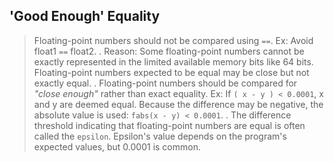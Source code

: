 

## 'Good Enough' Equality

> Floating-point numbers should not be compared using `==`. Ex: Avoid float1 `==` float2. 
> .
> Reason: Some floating-point numbers cannot be exactly represented in the limited available memory bits like 64 bits. Floating-point numbers expected to be equal may be close but not exactly equal.
> .
> Floating-point numbers should be compared for _"close enough"_ rather than exact equality. 
> Ex: If `( x - y ) < 0.0001`, x and y are deemed equal.
> Because the difference may be negative, the absolute value is used: `fabs(x - y) < 0.0001`.
> .
> The difference threshold indicating that floating-point numbers are equal is often called the `epsilon`. Epsilon's value depends on the program's expected values, but 0.0001 is common.
